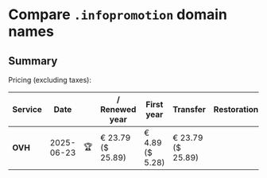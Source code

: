 # Compare `.infopromotion` domain names

## Summary

Pricing (excluding taxes):

| Service | Date |  | / Renewed year | First year | Transfer | Restoration |
|--|--|--|--|--|--|--|
| **OVH** | 2025-06-23 | 🏆 | € 23.79<br>($ 25.89) | € 4.89<br>($ 5.28) | € 23.79<br>($ 25.89) |  |
